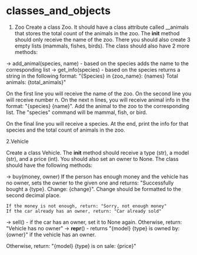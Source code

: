# classes_and_objects
1. Zoo
Create a class Zoo. It should have a class attribute called __animals that stores the total count of the animals in
the zoo. The __init__ method should only receive the name of the zoo. There you should also create 3 empty lists
(mammals, fishes, birds). The class should also have 2 more methods:

-> add_animal(species, name) - based on the species adds the name to the corresponding list
-> get_info(species) - based on the species returns a string in the following format:
"{Species} in {zoo_name}: {names}
Total animals: {total_animals}"

On the first line you will receive the name of the zoo. On the second line you will receive number n. On the next n
lines, you will receive animal info in the format: "{species} {name}". Add the animal to the zoo to the
corresponding list. The "species" command will be mammal, fish, or bird.

On the final line you will receive a species. At the end, print the info for that species and the total count of animals
in the zoo.

2.Vehicle

Create a class Vehicle. The __init__ method should receive a type (str), a model (str), and a price (int). You
should also set an owner to None. The class should have the following methods:

-> buy(money, owner)
    If the person has enough money and the vehicle has no owner, sets the owner to the given one and
    returns: "Successfully bought a {type}. Change: {change}". Change should be
    formatted to the second decimal place.

    If the money is not enough, return: "Sorry, not enough money"
    If the car already has an owner, return: "Car already sold"
-> sell() - if the car has an owner, set it to None again. Otherwise, return: "Vehicle has no owner"
-> __repr__() - returns "{model} {type} is owned by: {owner}" if the vehicle has an owner.

Otherwise, return: "{model} {type} is on sale: {price}"